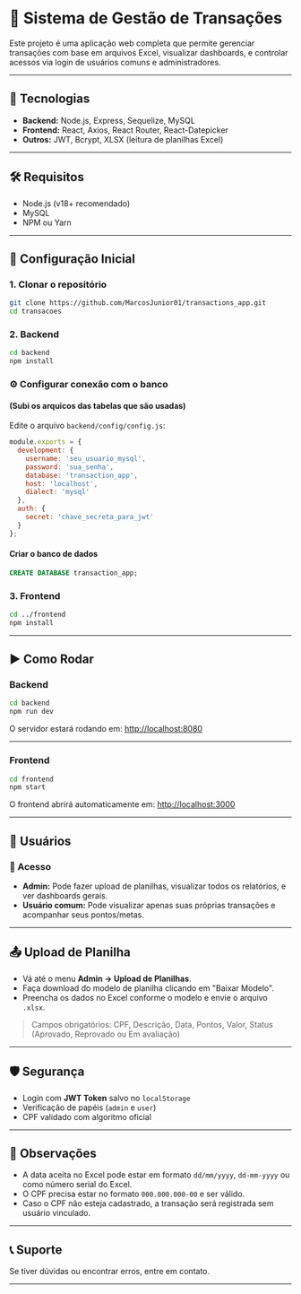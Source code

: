 ﻿# 🧾 Sistema de Gestão de Transações

Este projeto é uma aplicação web completa que permite gerenciar transações com base em arquivos Excel, visualizar dashboards, e controlar acessos via login de usuários comuns e administradores.

---


## 🚀 Tecnologias

- **Backend:** Node.js, Express, Sequelize, MySQL
- **Frontend:** React, Axios, React Router, React-Datepicker
- **Outros:** JWT, Bcrypt, XLSX (leitura de planilhas Excel)

---

## 🛠️ Requisitos

- Node.js (v18+ recomendado)
- MySQL
- NPM ou Yarn

---

## 🔧 Configuração Inicial

### 1. Clonar o repositório

```bash
git clone https://github.com/MarcosJunior01/transactions_app.git
cd transacoes
```

### 2. Backend

```bash
cd backend
npm install
```

### ⚙ Configurar conexão com o banco 
#### (Subi os arquicos das tabelas que são usadas)

Edite o arquivo `backend/config/config.js`:

```js
module.exports = {
  development: {
    username: 'seu_usuario_mysql',
    password: 'sua_senha',
    database: 'transaction_app',
    host: 'localhost',
    dialect: 'mysql'
  },
  auth: {
    secret: 'chave_secreta_para_jwt'
  }
};
```

#### Criar o banco de dados

```sql
CREATE DATABASE transaction_app;
```

### 3. Frontend

```bash
cd ../frontend
npm install
```

---

## ▶️ Como Rodar

### Backend

```bash
cd backend
npm run dev
```

O servidor estará rodando em: [http://localhost:8080](http://localhost:8080)

---

### Frontend

```bash
cd frontend
npm start
```

O frontend abrirá automaticamente em: [http://localhost:3000](http://localhost:3000)

---

## 👥 Usuários

### 🔐 Acesso

- **Admin:** Pode fazer upload de planilhas, visualizar todos os relatórios, e ver dashboards gerais.
- **Usuário comum:** Pode visualizar apenas suas próprias transações e acompanhar seus pontos/metas.

---

## 📤 Upload de Planilha

- Vá até o menu **Admin → Upload de Planilhas**.
- Faça download do modelo de planilha clicando em "Baixar Modelo".
- Preencha os dados no Excel conforme o modelo e envie o arquivo `.xlsx`.

> Campos obrigatórios: CPF, Descrição, Data, Pontos, Valor, Status (Aprovado, Reprovado ou Em avaliação)

---

## 🛡️ Segurança

- Login com **JWT Token** salvo no `localStorage`
- Verificação de papéis (`admin` e `user`)
- CPF validado com algoritmo oficial

---

## 📌 Observações

- A data aceita no Excel pode estar em formato `dd/mm/yyyy`, `dd-mm-yyyy` ou como número serial do Excel.
- O CPF precisa estar no formato `000.000.000-00` e ser válido.
- Caso o CPF não esteja cadastrado, a transação será registrada sem usuário vinculado.

---

## 📞 Suporte

Se tiver dúvidas ou encontrar erros, entre em contato.

---
